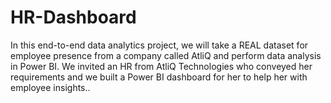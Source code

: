 # HR-Dashboard
In this end-to-end data analytics project, we will take a REAL dataset for employee presence from a company called AtliQ and perform data analysis in Power BI. We invited an HR from AtliQ Technologies who conveyed her requirements and we built a Power BI dashboard for her to help her with employee insights..

